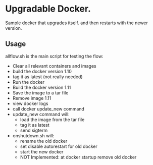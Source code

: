 # Upgradable Docker.

Sample docker that upgrades itself. and then restarts with the newer version.

## Usage
allflow.sh is the main script for testing the flow:
- Clear all relevant containers and images
- build the docker version 1.10
- tag it as latest (not really needed)
- Run the docker
- Build the docker version 1.11
- Save the image to a tar file
- Remove image 1.11
- view docker logs
- call docker update_new command
- update_new command will:
  - load the image from the tar file
  - tag it as latest
  - send sigterm
- onshutdown.sh will:
  - rename the old docker
  - set disable autorestart for old docker
  - start the new docker
  - NOT Implemented: at docker startup remove old docker
